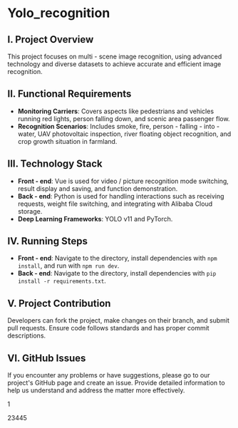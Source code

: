 # Yolo_recognition

## I. Project Overview
This project focuses on multi - scene image recognition, using advanced technology and diverse datasets to achieve accurate and efficient image recognition.

## II. Functional Requirements
- **Monitoring Carriers**: Covers aspects like pedestrians and vehicles running red lights, person falling down, and scenic area passenger flow.
- **Recognition Scenarios**: Includes smoke, fire, person - falling - into - water, UAV photovoltaic inspection, river floating object recognition, and crop growth situation in farmland.

## III. Technology Stack
- **Front - end**: Vue is used for video / picture recognition mode switching, result display and saving, and function demonstration.
- **Back - end**: Python is used for handling interactions such as receiving requests, weight file switching, and integrating with Alibaba Cloud storage.
- **Deep Learning Frameworks**: YOLO v11 and PyTorch.

## IV. Running Steps
- **Front - end**: Navigate to the directory, install dependencies with `npm install`, and run with `npm run dev`.
- **Back - end**: Navigate to the directory, install dependencies with `pip install -r requirements.txt`.

## V. Project Contribution
Developers can fork the project, make changes on their branch, and submit pull requests. Ensure code follows standards and has proper commit descriptions.

## VI. GitHub Issues

If you encounter any problems or have suggestions, please go to our project's GitHub page and create an issue. Provide detailed information to help us understand and address the matter more effectively. 

1

23445
